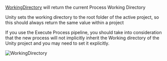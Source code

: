 [WorkingDirectory](assetlink://Packages/com.passivepicasso.thunderkit/Editor/Core/Paths/Components/WorkingDirectory.cs) will return the current Process Working Directory

Unity sets the working directory to the root folder of the active project, so this should always return the same value within a project

If you use the Execute Process pipeline, you should take into consideration that the new process will not implicitly inherit the Working directory of the Unity project and you may need to set it explicitly.

![WorkingDirectory](Packages/com.passivepicasso.thunderkit/Documentation/graphics/PathComponents/WorkingDirectory.png)